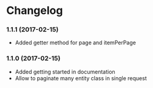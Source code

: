 Changelog
=========

### 1.1.1 (2017-02-15)

* Added getter method for page and itemPerPage

### 1.1.0 (2017-02-15)

* Added getting started in documentation
* Allow to paginate many entity class in single request
